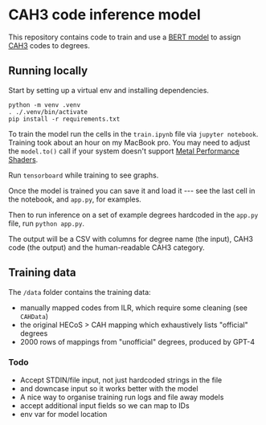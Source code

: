 # CAH3 code inference model

This repository contains code to train and use a [BERT
model](https://en.wikipedia.org/wiki/BERT_(language_model)) to
assign [CAH3](https://www.hesa.ac.uk/support/documentation/hecos/cah)
codes to degrees.

## Running locally

Start by setting up a virtual env and installing dependencies.

    python -m venv .venv
    . ./.venv/bin/activate
    pip install -r requirements.txt

To train the model run the cells in the `train.ipynb` file via
`jupyter notebook`. Training took about an hour on my MacBook pro. You
may need to adjust the `model.to()` call if your system doesn't support
[Metal Performance
Shaders](https://huggingface.co/docs/accelerate/usage_guides/mps).

Run `tensorboard` while training to see graphs.

Once the model is trained you can save it and load it --- see the last
cell in the notebook, and `app.py`, for examples.

Then to run inference on a set of example degrees hardcoded in the
`app.py` file, run `python app.py`.

The output will be a CSV with columns for degree name (the input), CAH3
code (the output) and the human-readable CAH3 category.

## Training data

The `/data` folder contains the training data:

- manually mapped codes from ILR, which require some cleaning (see
  `CAHData`)
- the original HECoS \> CAH mapping which exhaustively lists
  "official" degrees
- 2000 rows of mappings from "unofficial" degrees, produced by GPT-4

### Todo

- Accept STDIN/file input, not just hardcoded strings in the file
- and downcase input so it works better with the model
- A nice way to organise training run logs and file away models
- accept additional input fields so we can map to IDs
- env var for model location
